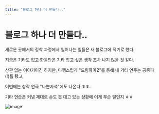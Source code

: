 ```yaml
---
title: "블로그 하나 더 만들다.."
---
```

# 블로그 하나 더 만들다..


새로운 곳에서의 정착 과정에서 일어나는 일들은 새 블로그에 적기로 했다.




지금은 기타도 없고 한동안은 기타 잡고 싶은 생각 조차 나지 않을 것 같다.




상관 없는 이야기이긴 하지만, 다행스럽게 "드림하이2"를 통해 내 기타 연주는 공중파(!)를 탔고,

이번에는 창작 연극 "나쁜자석"에도 나온다 ㅎㅎ.




기타 연습은 커녕 제대로 손도 못 대고 있는 상황에 이게 무슨 일인지 ㅎㅎ






![image](98810b868c3d11f0e3eb50130ce44cc1.jpg)





